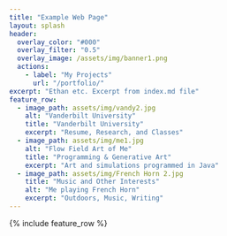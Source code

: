 ```yaml
---
title: "Example Web Page"
layout: splash
header:
  overlay_color: "#000"
  overlay_filter: "0.5"
  overlay_image: /assets/img/banner1.png
  actions:
    - label: "My Projects"
      url: "/portfolio/"
excerpt: "Ethan etc. Excerpt from index.md file"
feature_row:
  - image_path: assets/img/vandy2.jpg
    alt: "Vanderbilt University"
    title: "Vanderbilt University"
    excerpt: "Resume, Research, and Classes"
  - image_path: assets/img/me1.jpg
    alt: "Flow Field Art of Me"
    title: "Programming & Generative Art"
    excerpt: "Art and simulations programmed in Java"
  - image_path: assets/img/French Horn 2.jpg
    title: "Music and Other Interests"
    alt: "Me playing French Horn"
    excerpt: "Outdoors, Music, Writing"
---
```


{% include feature_row %}

